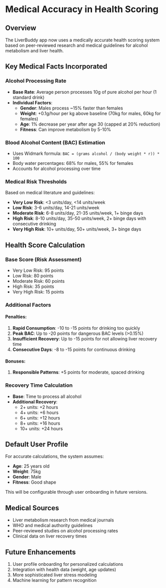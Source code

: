 # Medical Accuracy in Health Scoring

## Overview

The LiverBuddy app now uses a medically accurate health scoring system based on peer-reviewed research and medical guidelines for alcohol metabolism and liver health.

## Key Medical Facts Incorporated

### Alcohol Processing Rate
- **Base Rate**: Average person processes 10g of pure alcohol per hour (1 standard drink)
- **Individual Factors**:
  - **Gender**: Males process ~15% faster than females
  - **Weight**: +0.1g/hour per kg above baseline (70kg for males, 60kg for females)
  - **Age**: 1% decrease per year after age 30 (capped at 20% reduction)
  - **Fitness**: Can improve metabolism by 5-10%

### Blood Alcohol Content (BAC) Estimation
- Uses Widmark formula: `BAC = (grams alcohol / (body weight * r)) * 100`
- Body water percentages: 68% for males, 55% for females
- Accounts for alcohol processing over time

### Medical Risk Thresholds
Based on medical literature and guidelines:
- **Very Low Risk**: <3 units/day, <14 units/week
- **Low Risk**: 3-6 units/day, 14-21 units/week  
- **Moderate Risk**: 6-8 units/day, 21-35 units/week, 1+ binge days
- **High Risk**: 8-10 units/day, 35-50 units/week, 2+ binge days with consecutive drinking
- **Very High Risk**: 10+ units/day, 50+ units/week, 3+ binge days

## Health Score Calculation

### Base Score (Risk Assessment)
- Very Low Risk: 95 points
- Low Risk: 80 points
- Moderate Risk: 60 points
- High Risk: 35 points
- Very High Risk: 15 points

### Additional Factors

#### Penalties:
1. **Rapid Consumption**: -10 to -15 points for drinking too quickly
2. **Peak BAC**: Up to -20 points for dangerous BAC levels (>0.15%)
3. **Insufficient Recovery**: Up to -15 points for not allowing liver recovery time
4. **Consecutive Days**: -8 to -15 points for continuous drinking

#### Bonuses:
1. **Responsible Patterns**: +5 points for moderate, spaced drinking

### Recovery Time Calculation
- **Base**: Time to process all alcohol
- **Additional Recovery**: 
  - 2+ units: +2 hours
  - 4+ units: +6 hours  
  - 6+ units: +12 hours
  - 8+ units: +16 hours
  - 10+ units: +24 hours

## Default User Profile
For accurate calculations, the system assumes:
- **Age**: 25 years old
- **Weight**: 75kg
- **Gender**: Male
- **Fitness**: Good shape

This will be configurable through user onboarding in future versions.

## Medical Sources
- Liver metabolism research from medical journals
- WHO and medical authority guidelines
- Peer-reviewed studies on alcohol processing rates
- Clinical data on liver recovery times

## Future Enhancements
1. User profile onboarding for personalized calculations
2. Integration with health data (weight, age updates)
3. More sophisticated liver stress modeling
4. Machine learning for pattern recognition 